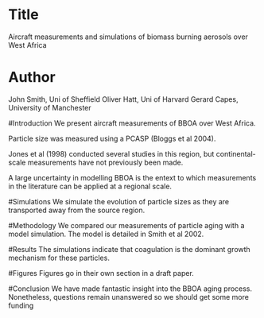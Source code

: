 # Title
Aircraft measurements and simulations of biomass burning aerosols over West Africa

# Author
John Smith, Uni of Sheffield
Oliver Hatt, Uni of Harvard
Gerard Capes, University of Manchester

#Introduction
We present aircraft measurements of BBOA over West Africa.

Particle size was measured using a PCASP (Bloggs et al 2004).

Jones et al (1998) conducted several studies in this region, but continental-scale measurements have not previously been made.

A large uncertainty in modelling BBOA is the entext to which measurements in the literature can be applied at a regional scale.

#Simulations
We simulate the evolution of particle sizes as they are transported away from the source region.

#Methodology
We compared our measurements of particle aging with a model simulation.
The model is detailed in Smith et al 2002.

#Results
The simulations indicate that coagulation is the dominant growth mechanism for these particles.

#Figures
Figures go in their own section in a draft paper.

#Conclusion
We have made fantastic insight into the BBOA aging process. Nonetheless, questions remain unanswered so we should get some more funding
